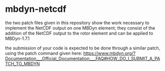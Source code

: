# mbdyn-netcdf

the two patch files given in this repository show the work necessary to implement the NetCDF output on one MBDyn element; they consist of the addition of the NetCDF output to the rotor element and can be applied to MBDyn-1.7.1

the submission of your code is expected to be done through a similar patch, using the patch command given here: https://www.mbdyn.org/?Documentation___Official_Documentation___FAQ#HOW_DO_I_SUBMIT_A_PATCH_TO_MBDYN
